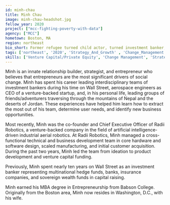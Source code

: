```yaml
---
id: minh-chau
title: Minh Chau
image: minh-chau-headshot.jpg
fellow_year: 2020
project: ["mcc-fighting-poverty-with-data"]
agency: ["MCC"]
hometown: Boston, MA
region: northeast
bio_short: Former refugee turned child actor, turned investment banker, turned tech entrepreneur.
tags: ['northeast', '2020', 'Strategy_And_Growth' , 'Change_Management', 'Venture_Capital_Private_Equity', 'active']
skills: ['Venture Capital/Private Equity', 'Change Management', 'Strategy and Growth']
---
```


Minh is an innate relationship builder, strategist, and entrepreneur who believes that entrepreneurs are the most significant drivers of social change. Minh has spent his career leading interdisciplinary teams of investment bankers during his time on Wall Street, aerospace engineers as CEO of a venture-backed startup, and, in his personal life, leading groups of friends/adventurers traversing through the mountains of Nepal and the deserts of Jordan. These experiences have helped him learn how to extract the most out of his team, determine user needs, and identify new business opportunities.

Most recently, Minh was the co-founder and Chief Executive Officer of Radii Robotics, a venture-backed company in the field of artificial intelligence-driven industrial aerial robotics. At Radii Robotics, Minh managed a cross-functional technical and business development team in core hardware and software design, scaled manufacturing, and initial customer acquisition. During the past two years, Minh led the team from ideation to product development and venture capital funding.

Previously, Minh spent nearly ten years on Wall Street as an investment banker representing multinational hedge funds, banks, insurance companies, and sovereign wealth funds in capital raising.

Minh earned his MBA degree in Entrepreneurship from Babson College. Originally from the Boston area, Minh now resides in Washington, D.C., with his wife.
